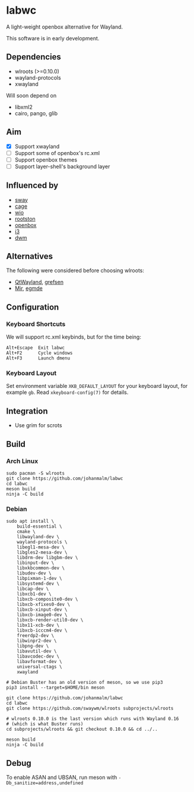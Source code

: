 # labwc

A light-weight openbox alternative for Wayland.

This software is in early development.

## Dependencies

- wlroots (>=0.10.0)
- wayland-protocols
- xwayland

Will soon depend on

- libxml2
- cairo, pango, glib

## Aim

- [x] Support xwayland
- [ ] Support some of openbox's rc.xml
- [ ] Support openbox themes
- [ ] Support layer-shell's background layer

## Influenced by

- [sway](https://github.com/swaywm/sway)
- [cage](https://www.hjdskes.nl/blog/cage-01/)
- [wio](https://wio-project.org/)
- [rootston](https://github.com/swaywm/rootston)
- [openbox](https://github.com/danakj/openbox)
- [i3](https://github.com/i3/i3)
- [dwm](https://dwm.suckless.org)

## Alternatives

The following were considered before choosing wlroots:

- [QtWayland](https://github.com/qt/qtwayland), [grefsen](https://github.com/ec1oud/grefsen)
- [Mir](https://mir-server.io), [egmde](https://github.com/AlanGriffiths/egmde)

## Configuration

### Keyboard Shortcuts

We will support rc.xml keybinds, but for the time being:

```
Alt+Escape  Exit labwc
Alt+F2      Cycle windows
Alt+F3      Launch dmenu
```

### Keyboard Layout

Set environment variable `XKB_DEFAULT_LAYOUT` for your keyboard layout, for
example `gb`. Read `xkeyboard-config(7)` for details.

## Integration

- Use grim for scrots

## Build

### Arch Linux

    sudo pacman -S wlroots
    git clone https://github.com/johanmalm/labwc
    cd labwc
    meson build
    ninja -C build

### Debian

```
sudo apt install \
	build-essential \
	cmake \
	libwayland-dev \
	wayland-protocols \
	libegl1-mesa-dev \
	libgles2-mesa-dev \
	libdrm-dev libgbm-dev \
	libinput-dev \
	libxkbcommon-dev \
	libudev-dev \
	libpixman-1-dev \
	libsystemd-dev \
	libcap-dev \
	libxcb1-dev \
	libxcb-composite0-dev \
	libxcb-xfixes0-dev \
	libxcb-xinput-dev \
	libxcb-image0-dev \
	libxcb-render-util0-dev \
	libx11-xcb-dev \
	libxcb-icccm4-dev \
	freerdp2-dev \
	libwinpr2-dev \
	libpng-dev \
	libavutil-dev \
	libavcodec-dev \
	libavformat-dev \
	universal-ctags \
	xwayland

# Debian Buster has an old version of meson, so we use pip3
pip3 install --target=$HOME/bin meson

git clone https://github.com/johanmalm/labwc
cd labwc
git clone https://github.com/swaywm/wlroots subprojects/wlroots

# wlroots 0.10.0 is the last version which runs with Wayland 0.16
# (which is what Buster runs)
cd subprojects/wlroots && git checkout 0.10.0 && cd ../..

meson build
ninja -C build
```

## Debug

To enable ASAN and UBSAN, run meson with `-Db_sanitize=address,undefined`

